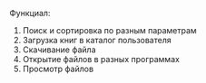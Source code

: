 ﻿Функциал:

1) Поиск  и сортировка по разным параметрам
1) Загрузка книг в каталог пользователя
1) Скачивание файла
1) Открытие файлов в разных программах
1) Просмотр файлов
